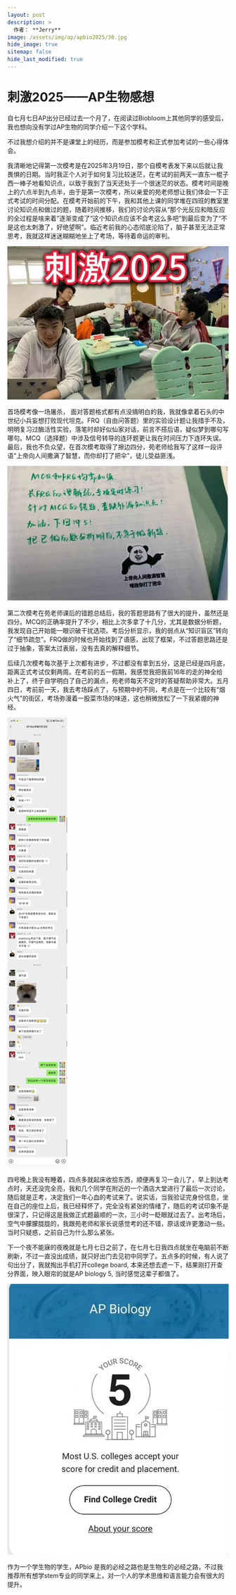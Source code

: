 ```yaml
---
layout: post
description: >
  作者： **Jerry** 
image: /assets/img/ap/apbio2025/30.jpg
hide_image: true
sitemap: false
hide_last_modified: true
---
```


# 刺激2025——AP生物感想

自七月七日AP出分已经过去一个月了，在阅读过Biobloom上其他同学的感受后，我也想向没有学过AP生物的同学介绍一下这个学科。

不过我想介绍的并不是课堂上的经历，而是参加模考和正式参加考试的一些心得体会。

我清晰地记得第一次模考是在2025年3月19日，那个自模考表发下来以后就让我畏惧的日期。当时我正个人对于如何复习比较迷茫，在考试的前两天一直东一棍子西一棒子地看知识点，以致于我到了当天还处于一个很迷茫的状态。模考时间是晚上的六点半到九点半，由于是第一次模考，所以亲爱的苑老师想让我们体会一下正式考试的时间分配。在模考开始前的下午，我和其他上课的同学堆在四班的教室里讨论知识点和做过的题，随着时间推移，我们的讨论内容从“那个光反应和暗反应的全过程是啥来着”逐渐变成了“这个知识点应该不会考这么多吧”到最后变为了“不是这也太刺激了，好绝望啊”。临近考前我的心态彻底沦陷了，脑子甚至无法正常思考，我就这样迷迷糊糊地坐上了考场，等待着命运的审判。

![](../../assets/img/ap/apbio2025/30.jpg)

首场模考像一场屠杀， 面对答题格式都有点没搞明白的我，我就像拿着石头的中世纪小兵妄想打败现代坦克。FRQ（自由问答题）里的实验设计题让我措手不及，明明复习过酶活性实验，落笔时却好似仙家对话，前言不搭后语，疑似梦到哪句写哪句。MCQ（选择题）中涉及信号转导的连环题更让我在时间压力下连环失误。最后，我也不负众望，在首次模考取得了擦边四分，苑老师给我写了这样一段评语“上帝向人间撒满了智慧，而你却打了把伞”，徒儿受益匪浅。

![](../../assets/img/ap/apbio2025/31.jpg)

第二次模考在苑老师课后的错题总结后，我的答题思路有了很大的提升，虽然还是四分。MCQ的正确率提升了不少，相比上次多拿了十几分，尤其是数据分析题，我发现自己开始能一眼识破干扰选项。考后分析显示，我的弱点从“知识盲区”转向了“细节疏忽”。FRQ做的时候也开始找到了语感，出现了框架，不过答题思路还是过于抽象，答案太过表层，没有去真的解释细节。

后续几次模考每次基于上次都有进步，不过都没有拿到五分，这是已经是四月底，距离正式考试仅剩两周。在考前的五一假期，我感觉我把我前16年的走的神全给补上了，终于自学明白了自己的漏点，苑老师每天不定时的答疑帮助非常大。五月四日，考前前一天，我去考场踩点了，与预期中的不同，考点是在一个比较有“烟火气”的街区，考场弥漫着一股菜市场的味道，这也稍微放松了一下我紧绷的神经。

![](../../assets/img/ap/apbio2025/33.jpg)

四号晚上我没有睡着，四点多就起床收拾东西，顺便再复习一会儿了，早上到达考点时，天还没完全亮，我和几个同学在附近的一个酒店大堂进行了最后一次讨论，随后就是正考，决定我们一年心血的考试来了。说实话，当我验证完身份信息，坐在自己的座位上后，我已经释怀了，完全没有紧张的情绪了，随后的考试印象不是很深了，只记得这是我做正式题最顺的一次，三小时一眨眼就过去了。出考场后，空气中朦朦胧胧的，我跟苑老师和家长说感觉考的还不错，原话或许更激动一些。当时只疑惑，之前自己为什么那么紧张。

下一个夜不能寐的夜晚就是七月七日之前了，在七月七日我四点就坐在电脑前不断刷新，不过一直没出成绩，就只好出门去见初中同学了。五点多的时候，有人说了句出分了，我就掏出手机打开college board, 本来还想去遮一下，结果刚打开查分界面，映入眼帘的就是AP biology 5, 当时感觉这辈子都值了。

![](../../assets/img/ap/apbio2025/32.jpg)

作为一个学生物的学生，APbio 是我的必经之路也是生物生的必经之路，不过我推荐所有想学stem专业的同学来上，对一个人的学术思维和语言能力会有很大的提升。